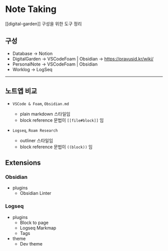 # Note Taking

[[digital-garden]] 구성을 위한 도구 정리

## 구성

- Database → Notion
- DigitalGarden → VSCodeFoam | Obsidian → <https://pravusid.kr/wiki/>
- PersonalNote → VSCodeFoam | Obsidian
- Worklog → LogSeq

---

## 노트앱 비교

- `VSCode & Foam`, `Obsidian.md`

  - plain markdown 스타일임
  - block reference 문법이 `[[file#block]]` 임

- `Logseq`, `Roam Research`

  - outliner 스타일임
  - block reference 문법이 `((block))` 임

## Extensions

### Obsidian

- plugins
  - Obsidian Linter

### Logseq

- plugins
  - Block to page
  - Logseq Markmap
  - Tags
- theme
  - Dev theme
